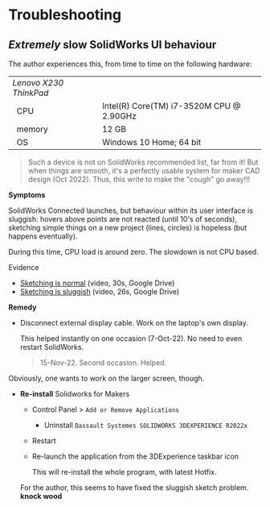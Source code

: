 # Troubleshooting

## *Extremely* slow SolidWorks UI behaviour

The author experiences this, from time to time on the following hardware:

|||
|---|---|
|*Lenovo X230 ThinkPad*|
|&nbsp;&nbsp;CPU|Intel(R) Core(TM) i7-3520M CPU @ 2.90GHz|
|&nbsp;&nbsp;memory|12 GB|
|&nbsp;&nbsp;OS|Windows 10 Home; 64 bit|

>Such a device is not on SolidWorks recommended list, far from it! But when things are smooth, it's a perfectly usable system for maker CAD design (Oct 2022). Thus, this write to make the "cough" go away!!!

<!--
Latest seen on: 
Windows 10 22H2 build 19045.2251
-->

**Symptoms**

SolidWorks Connected launches, but behaviour within its user interface is sluggish: hovers above points are not reacted (until 10's of seconds), sketching simple things on a new project (lines, circles) is hopeless (but happens eventually).

During this time, CPU load is around zero. The slowdown is not CPU based.

Evidence

- [Sketching is normal](https://drive.google.com/file/d/1EGnWh-ZMSzSApW5h7eSg32HAkQOhGH1x/view) (video, 30s, Google Drive)
- [Sketching is sluggish](https://drive.google.com/file/d/1WpwyxYfHqUSiLQurXI-g7JA5tuX8tuIm/view) (video, 26s, Google Drive)

**Remedy**

- Disconnect external display cable. Work on the laptop's own display.

   This helped instantly on one occasion (7-Oct-22). No need to even restart SolidWorks.

   >15-Nov-22. Second occasion. Helped.

Obviously, one wants to work on the larger screen, though.

<!-- likely not relevant
- Visit Intel HD Graphics settings

   ![](.images/lenovo-intel-gpu-settings.png)
   
   The refresh rate was 59p for some reason. Changing it to 60p took the slow-down away (and one can continue using external monitor).
   
   Try this.
-->

 - **Re-install** Solidworks for Makers

   - Control Panel > `Add or Remove Applications`
      - Uninstall `Dassault Systemes SOLIDWORKS 3DEXPERIENCE R2022x`

   - Restart

   - Re-launch the application from the 3DExperience taskbar icon

      This will re-install the whole program, with latest Hotfix.

   For the author, this seems to have fixed the sluggish sketch problem. **knock wood**
